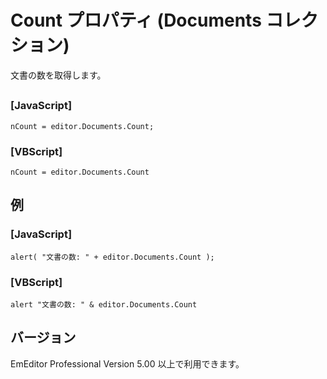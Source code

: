 # Count プロパティ (Documents コレクション)

文書の数を取得します。

## 

### \[JavaScript\]

```
nCount = editor.Documents.Count;
```

### \[VBScript\]

```
nCount = editor.Documents.Count
```

## 例

### \[JavaScript\]

```
alert( "文書の数: " + editor.Documents.Count );
```

### \[VBScript\]

```
alert "文書の数: " & editor.Documents.Count
```

## バージョン

EmEditor Professional Version 5.00 以上で利用できます。
